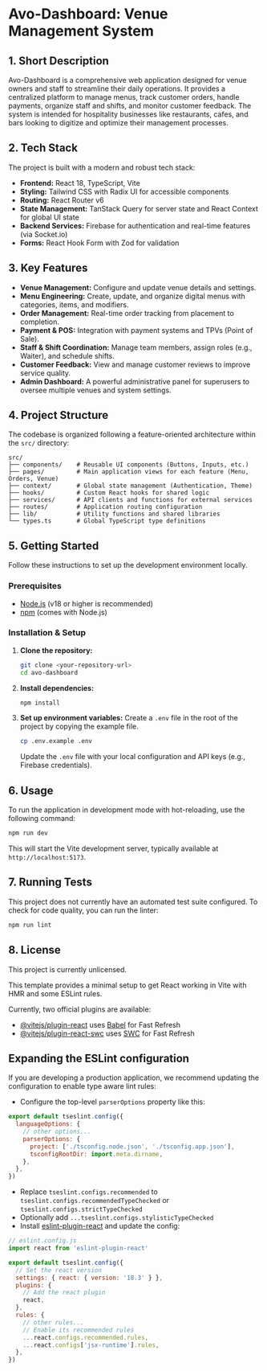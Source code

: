 # Avo-Dashboard: Venue Management System

## 1. Short Description

Avo-Dashboard is a comprehensive web application designed for venue owners and staff to streamline their daily operations. It provides a centralized platform to manage menus, track customer orders, handle payments, organize staff and shifts, and monitor customer feedback. The system is intended for hospitality businesses like restaurants, cafes, and bars looking to digitize and optimize their management processes.

## 2. Tech Stack

The project is built with a modern and robust tech stack:

*   **Frontend:** React 18, TypeScript, Vite
*   **Styling:** Tailwind CSS with Radix UI for accessible components
*   **Routing:** React Router v6
*   **State Management:** TanStack Query for server state and React Context for global UI state
*   **Backend Services:** Firebase for authentication and real-time features (via Socket.io)
*   **Forms:** React Hook Form with Zod for validation

## 3. Key Features

*   **Venue Management:** Configure and update venue details and settings.
*   **Menu Engineering:** Create, update, and organize digital menus with categories, items, and modifiers.
*   **Order Management:** Real-time order tracking from placement to completion.
*   **Payment & POS:** Integration with payment systems and TPVs (Point of Sale).
*   **Staff & Shift Coordination:** Manage team members, assign roles (e.g., Waiter), and schedule shifts.
*   **Customer Feedback:** View and manage customer reviews to improve service quality.
*   **Admin Dashboard:** A powerful administrative panel for superusers to oversee multiple venues and system settings.

## 4. Project Structure

The codebase is organized following a feature-oriented architecture within the `src/` directory:

```
src/
├── components/    # Reusable UI components (Buttons, Inputs, etc.)
├── pages/         # Main application views for each feature (Menu, Orders, Venue)
├── context/       # Global state management (Authentication, Theme)
├── hooks/         # Custom React hooks for shared logic
├── services/      # API clients and functions for external services
├── routes/        # Application routing configuration
├── lib/           # Utility functions and shared libraries
└── types.ts       # Global TypeScript type definitions
```

## 5. Getting Started

Follow these instructions to set up the development environment locally.

### Prerequisites

*   [Node.js](https://nodejs.org/) (v18 or higher is recommended)
*   [npm](https://www.npmjs.com/) (comes with Node.js)

### Installation & Setup

1.  **Clone the repository:**
    ```bash
    git clone <your-repository-url>
    cd avo-dashboard
    ```

2.  **Install dependencies:**
    ```bash
    npm install
    ```

3.  **Set up environment variables:**
    Create a `.env` file in the root of the project by copying the example file.
    ```bash
    cp .env.example .env
    ```
    Update the `.env` file with your local configuration and API keys (e.g., Firebase credentials).

## 6. Usage

To run the application in development mode with hot-reloading, use the following command:

```bash
npm run dev
```

This will start the Vite development server, typically available at `http://localhost:5173`.

## 7. Running Tests

This project does not currently have an automated test suite configured. To check for code quality, you can run the linter:

```bash
npm run lint
```

## 8. License

This project is currently unlicensed.

This template provides a minimal setup to get React working in Vite with HMR and some ESLint rules.

Currently, two official plugins are available:

- [@vitejs/plugin-react](https://github.com/vitejs/vite-plugin-react/blob/main/packages/plugin-react/README.md) uses [Babel](https://babeljs.io/) for Fast Refresh
- [@vitejs/plugin-react-swc](https://github.com/vitejs/vite-plugin-react-swc) uses [SWC](https://swc.rs/) for Fast Refresh

## Expanding the ESLint configuration

If you are developing a production application, we recommend updating the configuration to enable type aware lint rules:

- Configure the top-level `parserOptions` property like this:

```js
export default tseslint.config({
  languageOptions: {
    // other options...
    parserOptions: {
      project: ['./tsconfig.node.json', './tsconfig.app.json'],
      tsconfigRootDir: import.meta.dirname,
    },
  },
})
```

- Replace `tseslint.configs.recommended` to `tseslint.configs.recommendedTypeChecked` or `tseslint.configs.strictTypeChecked`
- Optionally add `...tseslint.configs.stylisticTypeChecked`
- Install [eslint-plugin-react](https://github.com/jsx-eslint/eslint-plugin-react) and update the config:

```js
// eslint.config.js
import react from 'eslint-plugin-react'

export default tseslint.config({
  // Set the react version
  settings: { react: { version: '18.3' } },
  plugins: {
    // Add the react plugin
    react,
  },
  rules: {
    // other rules...
    // Enable its recommended rules
    ...react.configs.recommended.rules,
    ...react.configs['jsx-runtime'].rules,
  },
})
```
